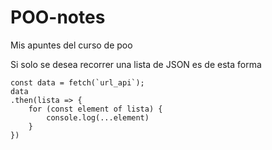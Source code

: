 # POO-notes
Mis apuntes del curso de poo 

Si solo se desea recorrer una lista de JSON es de esta forma
```
const data = fetch(`url_api`);
data
.then(lista => {
    for (const element of lista) {
        console.log(...element)
    }
})
```